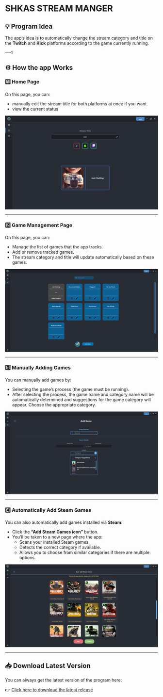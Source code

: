 #  SHKAS STREAM MANGER




## 💡 Program Idea

The app’s idea is to automatically change the stream category and title on the **Twitch** and **Kick** platforms according to the game currently running.

---1

## ⚙️ How the app Works

### 1️⃣ Home Page

On this page, you can:
- manually edit the stream title for both platforms at once if you want.
- view the current status

 
![Home Page](images/Home_page.png)

---

### 2️⃣ Game Management Page

On this page, you can:
- Manage the list of games that the app tracks.
- Add or remove tracked games.
- The stream category and title will update automatically based on these games.


![Game Management Page](images/Games_m.png)

---

### 3️⃣ Manually Adding Games

You can manually add games by:
- Selecting the game’s process (the game must be running).
- After selecting the process, the game name and category name will be automatically determined and suggestions for the game category will appear. Choose the appropriate category.

![Manual Game Selection](images/manual-game.png)

---

### 4️⃣ Automatically Add Steam Games

You can also automatically add games installed via **Steam**:
- Click the **“Add Steam Games icon”** button.
- You'll be taken to a new page where the app:
  - Scans your installed Steam games.
  - Detects the correct category if available.
  - Allows you to choose from similar categories if there are multiple options.

 
![Steam Game Detection](images/steam-detection.png)



---

## 📥 Download Latest Version

You can always get the latest version of the program here:

👉 [Click here to download the latest release](https://github.com/iiSHKAS/SHKAS-STREAM-MANAGER/releases)

